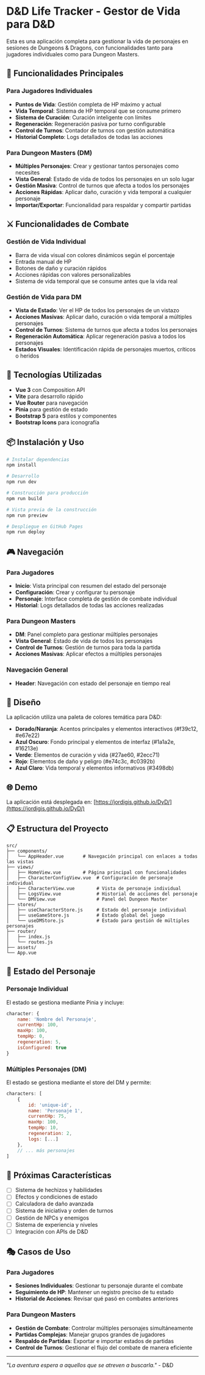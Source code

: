 # D&D Life Tracker - Gestor de Vida para D&D

Esta es una aplicación completa para gestionar la vida de personajes en sesiones de Dungeons & Dragons, con funcionalidades tanto para jugadores individuales como para Dungeon Masters.

## 🎯 Funcionalidades Principales

### Para Jugadores Individuales
- **Puntos de Vida**: Gestión completa de HP máximo y actual
- **Vida Temporal**: Sistema de HP temporal que se consume primero
- **Sistema de Curación**: Curación inteligente con límites
- **Regeneración**: Regeneración pasiva por turno configurable
- **Control de Turnos**: Contador de turnos con gestión automática
- **Historial Completo**: Logs detallados de todas las acciones

### Para Dungeon Masters (DM)
- **Múltiples Personajes**: Crear y gestionar tantos personajes como necesites
- **Vista General**: Estado de vida de todos los personajes en un solo lugar
- **Gestión Masiva**: Control de turnos que afecta a todos los personajes
- **Acciones Rápidas**: Aplicar daño, curación y vida temporal a cualquier personaje
- **Importar/Exportar**: Funcionalidad para respaldar y compartir partidas

## ⚔️ Funcionalidades de Combate

### Gestión de Vida Individual
- Barra de vida visual con colores dinámicos según el porcentaje
- Entrada manual de HP
- Botones de daño y curación rápidos
- Acciones rápidas con valores personalizables
- Sistema de vida temporal que se consume antes que la vida real

### Gestión de Vida para DM
- **Vista de Estado**: Ver el HP de todos los personajes de un vistazo
- **Acciones Masivas**: Aplicar daño, curación o vida temporal a múltiples personajes
- **Control de Turnos**: Sistema de turnos que afecta a todos los personajes
- **Regeneración Automática**: Aplicar regeneración pasiva a todos los personajes
- **Estados Visuales**: Identificación rápida de personajes muertos, críticos o heridos

## 🚀 Tecnologías Utilizadas

- **Vue 3** con Composition API
- **Vite** para desarrollo rápido
- **Vue Router** para navegación
- **Pinia** para gestión de estado
- **Bootstrap 5** para estilos y componentes
- **Bootstrap Icons** para iconografía

## 📦 Instalación y Uso

```bash
# Instalar dependencias
npm install

# Desarrollo
npm run dev

# Construcción para producción
npm run build

# Vista previa de la construcción
npm run preview

# Despliegue en GitHub Pages
npm run deploy
```

## 🎮 Navegación

### Para Jugadores
- **Inicio**: Vista principal con resumen del estado del personaje
- **Configuración**: Crear y configurar tu personaje
- **Personaje**: Interface completa de gestión de combate individual
- **Historial**: Logs detallados de todas las acciones realizadas

### Para Dungeon Masters
- **DM**: Panel completo para gestionar múltiples personajes
- **Vista General**: Estado de vida de todos los personajes
- **Control de Turnos**: Gestión de turnos para toda la partida
- **Acciones Masivas**: Aplicar efectos a múltiples personajes

### Navegación General
- **Header**: Navegación con estado del personaje en tiempo real

## 🎨 Diseño

La aplicación utiliza una paleta de colores temática para D&D:
- **Dorado/Naranja**: Acentos principales y elementos interactivos (#f39c12, #e67e22)
- **Azul Oscuro**: Fondo principal y elementos de interfaz (#1a1a2e, #16213e)
- **Verde**: Elementos de curación y vida (#27ae60, #2ecc71)
- **Rojo**: Elementos de daño y peligro (#e74c3c, #c0392b)
- **Azul Claro**: Vida temporal y elementos informativos (#3498db)

## 🌐 Demo

La aplicación está desplegada en: [https://jordigis.github.io/DyD/](https://jordigis.github.io/DyD/)

## 📋 Estructura del Proyecto

```
src/
├── components/
│   └── AppHeader.vue       # Navegación principal con enlaces a todas las vistas
├── views/
│   ├── HomeView.vue        # Página principal con funcionalidades
│   ├── CharacterConfigView.vue  # Configuración de personaje individual
│   ├── CharacterView.vue        # Vista de personaje individual
│   ├── LogsView.vue             # Historial de acciones del personaje
│   └── DMView.vue               # Panel del Dungeon Master
├── stores/
│   ├── useCharacterStore.js     # Estado del personaje individual
│   ├── useGameStore.js          # Estado global del juego
│   └── useDMStore.js            # Estado para gestión de múltiples personajes
├── router/
│   ├── index.js
│   └── routes.js
├── assets/
└── App.vue
```

## 🔧 Estado del Personaje

### Personaje Individual
El estado se gestiona mediante Pinia y incluye:

```javascript
character: {
    name: 'Nombre del Personaje',
    currentHp: 100,
    maxHp: 100,
    tempHp: 0,
    regeneration: 5,
    isConfigured: true
}
```

### Múltiples Personajes (DM)
El estado se gestiona mediante el store del DM y permite:

```javascript
characters: [
    {
        id: 'unique-id',
        name: 'Personaje 1',
        currentHp: 75,
        maxHp: 100,
        tempHp: 10,
        regeneration: 2,
        logs: [...]
    },
    // ... más personajes
]
```

## 🎯 Próximas Características

- [ ] Sistema de hechizos y habilidades
- [ ] Efectos y condiciones de estado
- [ ] Calculadora de daño avanzada
- [ ] Sistema de iniciativa y orden de turnos
- [ ] Gestión de NPCs y enemigos
- [ ] Sistema de experiencia y niveles
- [ ] Integración con APIs de D&D

## 🎭 Casos de Uso

### Para Jugadores
- **Sesiones Individuales**: Gestionar tu personaje durante el combate
- **Seguimiento de HP**: Mantener un registro preciso de tu estado
- **Historial de Acciones**: Revisar qué pasó en combates anteriores

### Para Dungeon Masters
- **Gestión de Combate**: Controlar múltiples personajes simultáneamente
- **Partidas Complejas**: Manejar grupos grandes de jugadores
- **Respaldo de Partidas**: Exportar e importar estados de partidas
- **Control de Turnos**: Gestionar el flujo del combate de manera eficiente

---

*"La aventura espera a aquellos que se atreven a buscarla."* - D&D